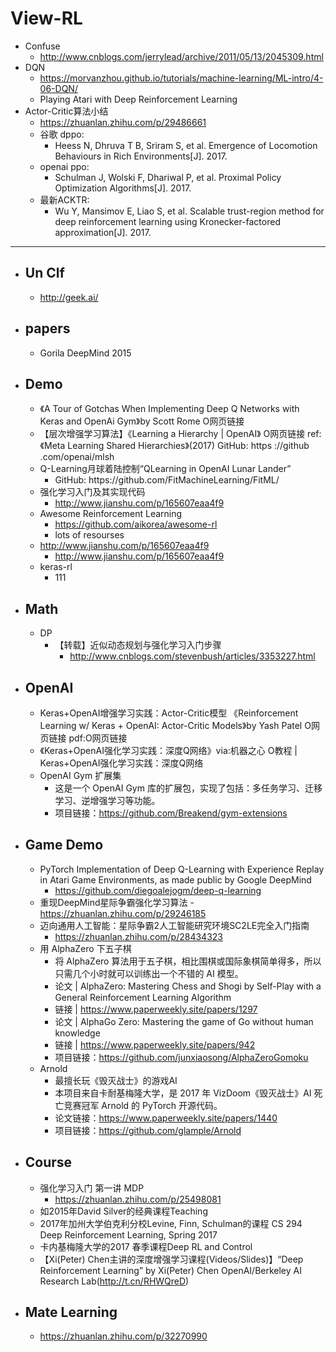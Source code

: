 # View-RL

+ Confuse
	+ http://www.cnblogs.com/jerrylead/archive/2011/05/13/2045309.html
+ DQN
	+ https://morvanzhou.github.io/tutorials/machine-learning/ML-intro/4-06-DQN/
	+ Playing Atari with Deep Reinforcement Learning
+ Actor-Critic算法小结
	+ https://zhuanlan.zhihu.com/p/29486661
	+ 谷歌 dppo:
		+ Heess N, Dhruva T B, Sriram S, et al. Emergence of Locomotion Behaviours in Rich Environments[J]. 2017.
	+ openai ppo:
		+ Schulman J, Wolski F, Dhariwal P, et al. Proximal Policy Optimization Algorithms[J]. 2017.
	+ 最新ACKTR:
		+ Wu Y, Mansimov E, Liao S, et al. Scalable trust-region method for deep reinforcement learning using Kronecker-factored approximation[J]. 2017.

---

- ## Un Clf
	- http://geek.ai/
- ## papers
	- Gorila DeepMind 2015
- ## Demo
	- 《A Tour of Gotchas When Implementing Deep Q Networks with Keras and OpenAi Gym》by Scott Rome O网页链接 
	- 【层次增强学习算法】《Learning a Hierarchy | OpenAI》 O网页链接 ref:《Meta Learning Shared Hierarchies》(2017) GitHub: https ://github .com/openai/mlsh
	- Q-Learning月球着陆控制“QLearning in OpenAI Lunar Lander” 
  		- GitHub: https:\//github.com\/FitMachineLearning/FitML/ 
	- 强化学习入门及其实现代码
  		- http://www.jianshu.com/p/165607eaa4f9
	- Awesome Reinforcement Learning
  		- https://github.com/aikorea/awesome-rl
  		- lots of resourses
	- http://www.jianshu.com/p/165607eaa4f9
  		- http://www.jianshu.com/p/165607eaa4f9
	- keras-rl
		- 111
- ## Math
	- DP
		- 【转载】近似动态规划与强化学习入门步骤
  			- http://www.cnblogs.com/stevenbush/articles/3353227.html
- ## OpenAI 
	- Keras+OpenAI增强学习实践：Actor-Critic模型
		《Reinforcement Learning w/ Keras + OpenAI: Actor-Critic Models》by Yash Patel O网页链接 pdf:O网页链接 
	- 《Keras+OpenAI强化学习实践：深度Q网络》via:机器之心 O教程 | Keras+OpenAI强化学习实践：深度Q网络
	- OpenAI Gym 扩展集
		- 这是一个 OpenAI Gym 库的扩展包，实现了包括：多任务学习、迁移学习、逆增强学习等功能。
		- 项目链接：https://github.com/Breakend/gym-extensions

- ## Game Demo
	- PyTorch Implementation of Deep Q-Learning with Experience Replay in Atari Game Environments, as made public by Google DeepMind
		- https://github.com/diegoalejogm/deep-q-learning
	- 重现DeepMind星际争霸强化学习算法
			- https://zhuanlan.zhihu.com/p/29246185
	- 迈向通用人工智能：星际争霸2人工智能研究环境SC2LE完全入门指南
  		- https://zhuanlan.zhihu.com/p/28434323
	- 用 AlphaZero 下五子棋
		- 将 AlphaZero 算法用于五子棋，相比围棋或国际象棋简单得多，所以只需几个小时就可以训练出一个不错的 AI 模型。
		- 论文 | AlphaZero: Mastering Chess and Shogi by Self-Play with a General Reinforcement Learning Algorithm
		- 链接 | https://www.paperweekly.site/papers/1297
  		- 论文 | AlphaGo Zero: Mastering the game of Go without human knowledge
  		- 链接 | https://www.paperweekly.site/papers/942
  		- 项目链接：https://github.com/junxiaosong/AlphaZeroGomoku
	- Arnold
		- 最擅长玩《毁灭战士》的游戏AI
		- 本项目来自卡耐基梅隆大学，是 2017 年 VizDoom《毁灭战士》AI 死亡竞赛冠军 Arnold 的 PyTorch 开源代码。
		- 论文链接：https://www.paperweekly.site/papers/1440
		- 项目链接：https://github.com/glample/Arnold
- ## Course
	- 强化学习入门 第一讲 MDP
  		- https://zhuanlan.zhihu.com/p/25498081
	- 如2015年David Silver的经典课程Teaching
  	- 2017年加州大学伯克利分校Levine, Finn, Schulman的课程 CS 294 Deep Reinforcement Learning, Spring 2017 
  	- 卡内基梅隆大学的2017 春季课程Deep RL and Control
	- 【Xi(Peter) Chen主讲的深度增强学习课程(Videos/Slides)】“Deep Reinforcement Learning” by Xi(Peter) Chen OpenAI/Berkeley AI Research Lab(http://t.cn/RHWQreD)

- ## Mate Learning
	- https://zhuanlan.zhihu.com/p/32270990
